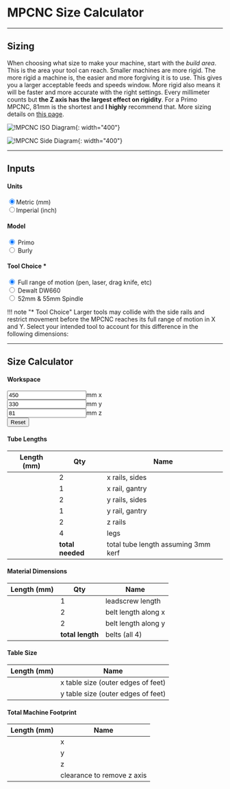 <script src="https://code.jquery.com/jquery-1.9.1.min.js"></script>

# MPCNC Size Calculator
----

## Sizing

When choosing what size to make your machine, start with the _build area_. This is the area your
tool can reach. Smaller machines are more rigid. The more rigid a machine is, the easier and more
forgiving it is to use. This gives you a larger acceptable feeds and speeds window. More rigid
also means it will be faster and more accurate with the right settings. Every millimeter counts but
**the Z axis has the largest effect on rigidity**. For a Primo MPCNC, 81mm is the shortest and **I
highly** recommend that. More sizing details on [this page](https://www.v1engineering.com/assembly/machine-size/).

![!MPCNC ISO Diagram](https://www.v1engineering.com/wp-content/uploads/2020/06/ISO-Diagram2.jpg){: width="400"}

![!MPCNC Side Diagram](https://www.v1engineering.com/wp-content/uploads/2020/06/Primo-Calc-diagram-1.jpg){: width="400"}

----
## Inputs

#### Units
<input type="radio" onchange="to_mm()" name="units" value="mm" checked>Metric (mm)<br/>
<input type="radio" onchange="to_inch()" name="units" value="inches">Imperial (inch)<br/>

#### Model
<input type="radio" onchange="from_working()" name="model" value="Primo" checked> Primo<br/>
<input type="radio" onchange="from_working()" name="model" value="Burly"> Burly<br/>

#### Tool Choice \*
<input type="radio" onchange="from_working()" name="tool" value="Pen" checked> Full range of motion (pen, laser, drag knife, etc)<br/>
<input type="radio" onchange="from_working()" name="tool" value="DW660"> Dewalt DW660<br/>
<input type="radio" onchange="from_working()" name="tool" value="55mm"> 52mm & 55mm Spindle<br/>

!!! note "* Tool Choice"
    Larger tools may collide with the side rails and restrict movement
    before the MPCNC reaches its full range of motion in X and Y.
    Select your intended tool to account for this difference in the following dimensions:

----

## Size Calculator

#### Workspace
<!-- These "value"s are going to be overwritten by the reset_work() function below. -->
<input class="calc" type="number" onchange="from_working()" name="xwork" value="450" size="6"><span class="units">mm</span> x<br/>
<input class="calc" type="number" onchange="from_working()" name="ywork" value="330" size="6"><span class="units">mm</span> y<br/>
<input class="calc" type="number" onchange="from_working()" name="zwork" value="81" size="6"><span class="units">mm</span> z<br/>
<button class="reset" onclick="reset_work()">Reset</button>

#### Tube Lengths
|Length (<span class="units">mm</span>)| Qty | Name |
|--------------------------------------|-----|------|
|<span name="xrails"     ></span>|2|x rails, sides|
|<span name="xgantryrail"></span>|1|x rail, gantry|
|<span name="yrails"     ></span>|2|y rails, sides|
|<span name="ygantryrail"></span>|1|y rail, gantry|
|<span name="zrails"     ></span>|2|z rails|
|<span name="zlegs"      ></span>|4|legs|
|<span name="rail_total" ></span>|**total needed**| total tube length assuming 3mm kerf|

#### Material Dimensions
|Length (<span class="units">mm</span>)| Qty | Name |
|--------------------------------------|-----|------|
|<span name="leadscrew" ></span>|1|leadscrew length|
|<span name="xbelts"    ></span>|2|belt length along x|
|<span name="ybelts"    ></span>|2|belt length along y|
|<span name="belt_total"></span>|**total length**| belts (all 4)|

#### Table Size
|Length (<span class="units">mm</span>)| Name |
|--------------------------------------|------|
|<span name="xtable"></span>|x table size (outer edges of feet)|
|<span name="ytable"></span>|y table size (outer edges of feet)|

#### Total Machine Footprint
|Length (<span class="units">mm</span>)| Name |
|--------------------------------------|------|
|<span name="xbound" ></span>|x|
|<span name="ybound" ></span>|y|
|<span name="zbound" ></span>|z|
|<span name="zbound2"></span>|clearance to remove z axis|

<script>

function get_unit_convert() {
  // Get the currently chosen units.
  var units = $("input[name=units]:checked").val();

  // Get the multiplier.
  var unit_convert = 1.0;
  if (units == "mm") {
    // We have mm selected.
    unit_convert = 1.0;
  } else if (units == "inches") {
    // We have inches selected.
    unit_convert = 1.0/25.4;
  }
  else {
    alert("internal error: unrecognized units " + units);
  }
  return unit_convert;
}

function get_offsets() {

  const unit_convert = get_unit_convert();

  var burly = {};
  burly.xrail_minus_work = 264 * unit_convert;
  burly.xgantryrail_minus_work = 264 * unit_convert;
  burly.yrail_minus_work = 264 * unit_convert;
  burly.ygantryrail_minus_work = 264 * unit_convert;
  burly.zrail_minus_work = 190 * unit_convert;
  burly.zleg_minus_work = -13 * unit_convert;
  burly.xtable_minus_rail = 20 * unit_convert;
  burly.ytable_minus_rail = 20 * unit_convert;
  burly.xbound_minus_rail = 30 * unit_convert;
  burly.ybound_minus_rail = 30 * unit_convert;
  burly.zbound_minus_rail_and_work = 50 * unit_convert;
  burly.zleadscrew_minus_work = 76 * unit_convert;
  burly.xbelt_minus_rail = 136 * unit_convert;
  burly.ybelt_minus_rail = 136 * unit_convert;
  burly.kerf = 3 * unit_convert;

  var primo = {};
  primo.xrail_minus_work = 304 * unit_convert;
  primo.xgantryrail_minus_work = 249 * unit_convert;
  primo.yrail_minus_work = 313 * unit_convert;
  primo.ygantryrail_minus_work = 258 * unit_convert;
  primo.zrail_minus_work = 190 * unit_convert;
  primo.zleg_minus_work = -21 * unit_convert;
  primo.xtable_minus_rail = -34 * unit_convert;
  primo.ytable_minus_rail = -34 * unit_convert;
  primo.xbound_minus_rail = 68 * unit_convert;
  primo.ybound_minus_rail = 68 * unit_convert;
  primo.zbound_minus_rail_and_work = 50 * unit_convert;
  primo.zleadscrew_minus_work = 50 * unit_convert;
  primo.xbelt_minus_rail = 50 * unit_convert;
  primo.ybelt_minus_rail = 50 * unit_convert;
  primo.kerf = 3 * unit_convert;

  var tool = $("input[name=tool]:checked").val();
  if (tool == "Pen") {
    // don't clip the working space at all
  }
  else if (tool == "DW660") {
    // working space clipped by this much (not necessarily the same between burly and primo
    burly.xrail_minus_work = burly.xrail_minus_work + 10 * unit_convert;
    burly.xgantryrail_minus_work = burly.xgantryrail_minus_work + 10 * unit_convert;
    burly.yrail_minus_work = burly.xrail_minus_work + 8 * unit_convert;
    burly.zrail_minus_work = burly.zrail_minus_work + 2.75 * unit_convert;
    burly.zleg_minus_work = burly.zleg_minus_work + 2.75 * unit_convert;

    primo.xrail_minus_work = primo.xrail_minus_work + 9 * unit_convert;
    primo.xgantryrail_minus_work = primo.xgantryrail_minus_work + 9 * unit_convert;
    primo.yrail_minus_work = primo.yrail_minus_work + 9 * unit_convert;
    primo.ygantryrail_minus_work = primo.ygantryrail_minus_work + 9 * unit_convert;
    primo.zrail_minus_work = primo.zrail_minus_work + 2.75 * unit_convert;
    primo.zleg_minus_work = primo.zleg_minus_work + 2.75 * unit_convert;
  }
  else if (tool == "55mm") {
    // working space clipped by this much (not necessarily the same between burly and primo
    primo.xrail_minus_work = primo.xrail_minus_work + 3 * unit_convert;
    primo.xgantryrail_minus_work = primo.xgantryrail_minus_work + 3 * unit_convert;
    primo.yrail_minus_work = primo.yrail_minus_work + 3 * unit_convert;
    primo.ygantryrail_minus_work = primo.ygantryrail_minus_work + 3 * unit_convert;
    primo.zrail_minus_work = primo.zrail_minus_work + 2.5 * unit_convert;
    primo.zleg_minus_work = primo.zleg_minus_work + 2.5 * unit_convert;
  }
  else {
    alert("internal error: unrecognized tool " + tool);
  }

  var model = $("input[name=model]:checked").val();
  if (model == "Primo") {
    return primo;
  }
  else if (model == "Burly") {
    return burly;
  }
  else {
    alert("internal error: unrecognized model " + model);
  }
}

function to_mm() {
  // Find all the labels and change them to mm
  $(".units").text("mm");

  // Set the step attributes (you can also set other attributes here, like min, max, whatever)
  $("input[name=xwork]").attr({
    "step": 10.0
  });
  $("input[name=ywork]").attr({
    "step": 10.0
  });
  $("input[name=zwork]").attr({
    "step": 1
  });

  // Get the current values.
  var xwork = parseFloat($("input[name=xwork]").val());
  var ywork = parseFloat($("input[name=ywork]").val());
  var zwork = parseFloat($("input[name=zwork]").val());

  // Change the units.
  // This Math.round(... * 10.0) / 10.0 is to round to the step.
  $("input[name=xwork]").val(Math.round(xwork * 25.4 * 0.1) / 0.1);
  $("input[name=ywork]").val(Math.round(ywork * 25.4 * 0.1) / 0.1);
  $("input[name=zwork]").val(Math.round(zwork * 25.4));

  // Recalculate the rest of the page.
  from_working();
}

function to_inch() {
  // Find all the labels and change them to inches
  $(".units").text("inches");

  // Set the step attributes (you can also set other attributes here, like min, max, whatever)
  $("input[name=xwork]").attr({
    "step": 0.25
  });
  $("input[name=ywork]").attr({
    "step": 0.25
  });
  $("input[name=zwork]").attr({
    "step": 0.25
  });

  // Get the current values.
  var xwork = parseFloat($("input[name=xwork]").val());
  var ywork = parseFloat($("input[name=ywork]").val());
  var zwork = parseFloat($("input[name=zwork]").val());

  // Change the units.
  $("input[name=xwork]").val(clip(xwork / 25.4));
  $("input[name=ywork]").val(clip(ywork / 25.4));
  $("input[name=zwork]").val(clip(zwork / 25.4));

  // Recalculate the rest of the page.
  from_working();
}

function clip(value) {
  return Math.round(value * 4) / 4; // Round to 0.25
}

function reset_work() {
  const unit_convert = get_unit_convert();
  $("input[name=xwork]").val(clip(300 * unit_convert));
  $("input[name=ywork]").val(clip(300 * unit_convert));
  $("input[name=zwork]").val(clip(81 * unit_convert));
  from_working();
}

function from_working() {
  var offsets = get_offsets();

  var xwork = parseFloat($("input[name=xwork]").val());
  var ywork = parseFloat($("input[name=ywork]").val());
  var zwork = parseFloat($("input[name=zwork]").val());

  var xrails = xwork + offsets.xrail_minus_work;
  var xgantryrail = xwork + offsets.xgantryrail_minus_work;
  var yrails = ywork + offsets.yrail_minus_work;
  var ygantryrail = ywork + offsets.ygantryrail_minus_work;
  var zrails = zwork + offsets.zrail_minus_work;
  var zlegs = zwork + offsets.zleg_minus_work;
  var rail_total = xrails*2 + xgantryrail + yrails*2 + ygantryrail + zrails*2 + zlegs*4 + 12*offsets.kerf;
  var leadscrew = zwork + offsets.zleadscrew_minus_work;
  var xbelts = xrails + offsets.xbelt_minus_rail;
  var ybelts = yrails + offsets.ybelt_minus_rail;
  var belt_total = 2*xbelts + 2*ybelts;

  var xtable = xrails + offsets.xtable_minus_rail;
  var ytable = yrails + offsets.ytable_minus_rail;
  var xbound = xrails + offsets.xbound_minus_rail;
  var ybound = yrails + offsets.ybound_minus_rail;
  var zbound = zwork + zrails + offsets.zbound_minus_rail_and_work;
  var zbound2 = zrails*2;

  ///$("input[name=xwork]").val(clip(xwork));
  ///$("input[name=ywork]").val(clip(ywork));
  ///$("input[name=zwork]").val(clip(zwork));

  $("span[name=xrails]").text(clip(xrails));
  $("span[name=xgantryrail]").text(clip(xgantryrail));
  $("span[name=yrails]").text(clip(yrails));
  $("span[name=ygantryrail]").text(clip(ygantryrail));
  $("span[name=zrails]").text(clip(zrails));
  $("span[name=zlegs]").text(clip(zlegs));
  $("span[name=rail_total]").text(clip(rail_total));
  $("span[name=leadscrew]").text(clip(leadscrew));
  $("span[name=xbelts]").text(clip(xbelts));
  $("span[name=ybelts]").text(clip(ybelts));
  $("span[name=belt_total]").text(clip(belt_total));

  $("span[name=xtable]").text(clip(xtable));
  $("span[name=ytable]").text(clip(ytable));
  $("span[name=xbound]").text(clip(xbound));
  $("span[name=ybound]").text(clip(ybound));
  $("span[name=zbound]").text(clip(zbound));
  $("span[name=zbound2]").text(clip(zbound2));
}

// Set these up the first time.
$(window).on('load', function(){
  // Get back to mm
  $("input[value=mm]").prop('checked', true);
  $("input[value=inches]").prop('checked', false);

  to_mm();

  reset_work();
});

</script>
